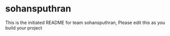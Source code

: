 # sohansputhran
This is the initiated README for team sohansputhran, Please edit this as you build your project
